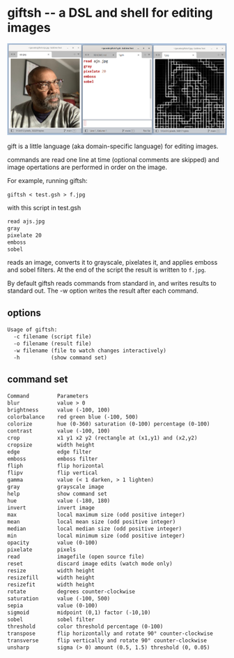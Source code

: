 # giftsh -- a DSL and shell for editing images

![image-edit](dsh-sublime.png)

gift is a little language (aka domain-specific language) for editing images.

commands are read one line at time (optional comments are skipped)
and image opertations are performed in order on the image.

For example, running giftsh:

```giftsh < test.gsh > f.jpg```

with this script in test.gsh

```
read ajs.jpg
gray
pixelate 20
emboss
sobel
```

reads an image, converts it to grayscale, pixelates it, and applies emboss and sobel filters. At the end of the script the result is written to ```f.jpg```.

By default giftsh reads commands from standard in, and writes results to standard out.
The -w option writes the result after each command.

## options

```
Usage of giftsh:
  -c filename (script file)
  -o filename (result file)
  -w filename (file to watch changes interactively)
  -h          (show command set)
```

## command set

```
Command         Parameters
blur            value > 0
brightness      value (-100, 100)
colorbalance    red green blue (-100, 500)
colorize        hue (0-360) saturation (0-100) percentage (0-100)
contrast        value (-100, 100)
crop            x1 y1 x2 y2 (rectangle at (x1,y1) and (x2,y2)
cropsize        width height
edge            edge filter
emboss          emboss filter
fliph           flip horizontal
flipv           flip vertical
gamma           value (< 1 darken, > 1 lighten)
gray            grayscale image
help            show command set
hue             value (-180, 180)
invert          invert image
max             local maximum size (odd positive integer)
mean            local mean size (odd positive integer)
median          local median size (odd positive integer)
min             local minimum size (odd positive integer)
opacity         value (0-100)
pixelate        pixels
read            imagefile (open source file)
reset           discard image edits (watch mode only)
resize          width height
resizefill      width height
resizefit       width height
rotate          degrees counter-clockwise
saturation      value (-100, 500)
sepia           value (0-100)
sigmoid         midpoint (0,1) factor (-10,10)
sobel           sobel filter
threshold       color threshold percentage (0-100)
transpose       flip horizontally and rotate 90° counter-clockwise
transverse      flip vertically and rotate 90° counter-clockwise
unsharp         sigma (> 0) amount (0.5, 1.5) threshold (0, 0.05)
```
